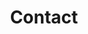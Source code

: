 ---
title: "Contact"
layout: contact
hasLogo: true
menu:
  main:
    weight: 100
contact:
  url: "https://docs.google.com/forms/d/e/1FAIpQLSem7sXtGI28Criv0oZnZzZE-BpBGF5lqv5P_rWON-dE1QywXw/viewform?embedded=true"
---